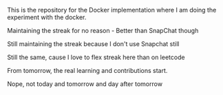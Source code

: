 This is the repository for the Docker implementation where I am doing the experiment with the docker.

Maintaining the streak for no reason - Better than SnapChat though

Still maintaining the streak because I don't use Snapchat still

Still the same, cause I love to flex streak here than on leetcode

From tomorrow, the real learning and contributions start.

Nope, not today and tomorrow and day after tomorrow
